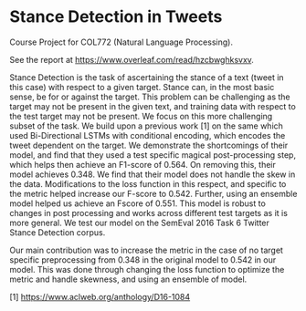 # Stance Detection in Tweets

Course Project for COL772 (Natural Language Processing).

See the report at https://www.overleaf.com/read/hzcbwghksvxv.

Stance Detection is the task of ascertaining
the stance of a text (tweet in this case) with
respect to a given target. Stance can, in the
most basic sense, be for or against the target. This problem can be challenging as the
target may not be present in the given text,
and training data with respect to the test target may not be present. We focus on this more
challenging subset of the task. We build upon
a previous work [1] on the same which used
Bi-Directional LSTMs with conditional encoding, which encodes the tweet dependent on the
target. We demonstrate the shortcomings of
their model, and find that they used a test specific magical post-processing step, which helps
then achieve an F1-score of 0.564. On removing this, their model achieves 0.348. We find
that their model does not handle the skew in
the data. Modifications to the loss function in
this respect, and specific to the metric helped
increase our F-score to 0.542. Further, using
an ensemble model helped us achieve an Fscore of 0.551. This model is robust to changes
in post processing and works across different
test targets as it is more general. We test our
model on the SemEval 2016 Task 6 Twitter
Stance Detection corpus.

Our main contribution was to increase the metric in the case of no target specific preprocessing from 0.348 in the original model to 0.542 in our model. This was done through changing the loss function to optimize the metric and handle skewness, and using an ensemble of model.

[1] https://www.aclweb.org/anthology/D16-1084

